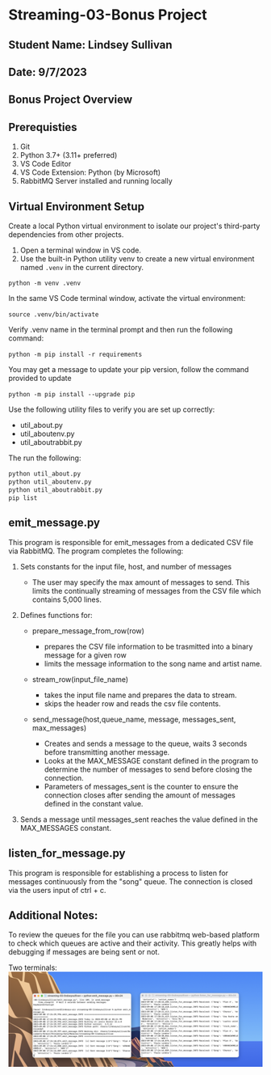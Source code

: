 # Streaming-03-Bonus Project
## Student Name: Lindsey Sullivan
## Date: 9/7/2023

## Bonus Project Overview

## Prerequisties
1. Git
1. Python 3.7+ (3.11+ preferred)
1. VS Code Editor
1. VS Code Extension: Python (by Microsoft)
1. RabbitMQ Server installed and running locally

## Virtual Environment Setup
Create a local Python virtual environment to isolate our project's third-party dependencies from other projects.

1. Open a terminal window in VS code.
1. Use the built-in Python utility venv to create a new virtual environment named `.venv` in the current directory.

```shell
python -m venv .venv
```

In the same VS Code terminal window, activate the virtual environment:

`source .venv/bin/activate`

Verify .venv name in the terminal prompt and then run the following command:

`python -m pip install -r requirements`

You may get a message to update your pip version, follow the command provided to update

`python -m pip install --upgrade pip`

Use the following utility files to verify you are set up correctly:
- util_about.py
- util_aboutenv.py
- util_aboutrabbit.py

The run the following:

```shell
python util_about.py
python util_aboutenv.py
python util_aboutrabbit.py
pip list
```


## emit_message.py

This program is responsible for emit_messages from a dedicated CSV file via RabbitMQ. The program completes the following:
1. Sets constants for the input file, host, and number of messages
    - The user may specify the max amount of messages to send. This limits the continually streaming of messages from the CSV file which contains 5,000 lines.
1. Defines functions for:
    - prepare_message_from_row(row)
        - prepares the CSV file information to be trasmitted into a binary message for a given row
        - limits the message information to the song name and artist name.
    - stream_row(input_file_name)
        - takes the input file name and prepares the data to stream.
        - skips the header row and reads the csv file contents.

    - send_message(host,queue_name, message, messages_sent, max_messages)
        - Creates and sends a message to the queue, waits 3 seconds before transmitting another message. 
        - Looks at the MAX_MESSAGE constant defined in the program to determine the number of messages to send before closing the connection.
        - Parameters of messages_sent is the counter to ensure the connection closes after sending the amount of messages defined in the constant value.

1. Sends a message until messages_sent reaches the value defined in the MAX_MESSAGES constant.

## listen_for_message.py

This program is responsible for establishing a process to listen for messages continuously from the "song" queue. The connection is closed via the users input of ctrl + c. 


## Additional Notes:

To review the queues for the file you can use rabbitmq web-based platform to check which queues are active and their activity. This greatly helps with debugging if messages are being sent or not. 

Two terminals:
![Alt text](<Screenshots/Terminal Output.png>)